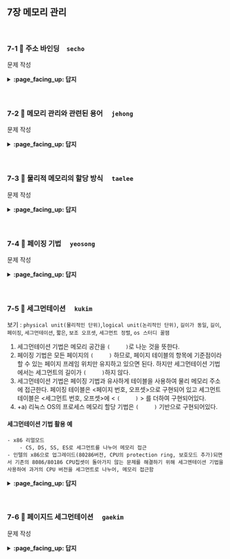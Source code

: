 
## 7장 메모리 관리

<br>

### 7-1 :fallen_leaf: 주소 바인딩　`secho`
 
문제 작성


<details>
<summary> <b> :page_facing_up: 답지 </b>  </summary>
<div markdown="1">
 
답 작성 

</div>
</details>
<br><br>

### 7-2 :fallen_leaf: 메모리 관리와 관련된 용어	　`jehong`
 
문제 작성


<details>
<summary> <b> :page_facing_up: 답지 </b>  </summary>
<div markdown="1">
 
답 작성 

</div>
</details>
<br><br>


### 7-3 :fallen_leaf: 물리적 메모리의 할당 방식	　`taelee`
 
문제 작성


<details>
<summary> <b> :page_facing_up: 답지 </b>  </summary>
<div markdown="1">
 
답 작성 

</div>
</details>
<br><br>

### 7-4 :fallen_leaf: 페이징 기법	　`yeosong`
 
문제 작성


<details>
<summary> <b> :page_facing_up: 답지 </b>  </summary>
<div markdown="1">
 
답 작성 

</div>
</details>
<br><br>

### 7-5 :fallen_leaf: 세그먼테이션 	　`kukim`
 
보기 : `physical unit(물리적인 단위)`,`logical unit(논리적인 단위)`, `길이가 동일`, `길이`, `페이징`, `세그먼테이션`, `짧은`, `보조 오프셋`, `세그먼트 정렬`, `os 스터디 꿀잼`
1. 세그먼테이션 기법은 메모리 공간을 `(     )`로 나눈 것을 뜻한다.
2.  페이징 기법은 모든 페이지의 `(     )` 하므로, 페이지 테이블의 항목에 기준점이라 할 수 있는 페이지 프레임 위치만 유지하고 있으면 된다. 하지만 세그먼테이션 기법에서는 세그먼트의 길이가 `(     )`하지 않다.
3.  세그먼테이션 기법은 페이징 기법과 유사하게 테이블을 사용하여 물리 메모리 주소에 접근한다. 페이징 테이블은 <페이지 번호, 오프셋>으로 구현되어 있고 세그먼트 테이블은  <세그먼트 번호, 오프셋>에 < `(     )` > 를 더하여 구현되어있다.
4. +a) 리눅스 OS의 프로세스 메모리 할당 기법은 `(     )` 기반으로 구현되어있다.

#### 세그먼테이션 기법 활용 예
    - x86 리얼모드
        - CS, DS, SS, ES로 세그먼트를 나누어 메모리 접근
    - 인텔의 x86으로 업그레이드(80286버전, CPU의 protection ring, 보호모드 추가)되면서 기존의 8086/80186 CPU칩셋이 돌아가지 않는 문제를 해결하기 위해 세그멘테이션 기법을 사용하여 과거의 CPU 버전을 세그먼트로 나누어, 메모리 접근함

<details>
<summary> <b> :page_facing_up: 답지 </b>  </summary>
<div markdown="1">
 
#### 보기를 이용해 아래의 괄호를 채우세요.
보기 : `physical unit(물리적인 단위)`,`logical unit(논리적인 단위)`, `길이가 동일`, `길이`, `페이징`, `세그먼테이션`, `짧은`, `보조 오프셋`, `세그먼트 정렬`, `os 스터디 꿀잼`
1. 세그먼테이션 기법은 메모리 공간을 (`logical unit(논리적인 단위)`)로 나눈 것을 뜻한다.
2.  페이징 기법은 모든 페이지의 (`길이가 동일`) 하므로, 페이지 테이블의 항목에 기준점이라 할 수 있는 페이지 프레임 위치만 유지하고 있으면 된다. 하지만 세그먼테이션 기법에서는 세그먼트의 길이가 (`길이가 동일`)하지 않다.
3.  세그먼테이션 기법은 페이징 기법과 유사하게 테이블을 사용하여 물리 메모리 주소에 접근한다. 페이징 테이블은 <페이지 번호, 오프셋>으로 구현되어 있고 세그먼트 테이블은  <세그먼트 번호, 오프셋>에 < (`길이`) > 를 더하여 구현되어있다.
4. +a) 리눅스 OS의 프로세스 메모리 할당 기법은 (`페이징`) 기반으로 구현되어있다.

#### 세그먼테이션 기법 활용 예
    - x86 리얼모드
        - CS, DS, SS, ES로 세그먼트를 나누어 메모리 접근
    - 인텔의 x86으로 업그레이드(80286버전, CPU의 protection ring, 보호모드 추가)되면서 기존의 8086/80186 CPU칩셋이 돌아가지 않는 문제를 해결하기 위해 세그멘테이션 기법을 사용하여 과거의 CPU 버전을 세그먼트로 나누어, 메모리 접근함
</div>
</details>
<br><br>

### 7-6 :fallen_leaf: 페이지드 세그먼테이션 	　`gaekim`
 
문제 작성


<details>
<summary> <b> :page_facing_up: 답지 </b>  </summary>
<div markdown="1">
 
답 작성 

</div>
</details>
<br><br>
